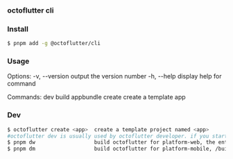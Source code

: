 ### octoflutter cli

### Install

```bash
$ pnpm add -g @octoflutter/cli
```

### Usage

Options:
  -v, --version  output the version number
  -h, --help     display help for command

Commands:
  dev            build appbundle
  create <app>   create a template app

### Dev

```bash
$ octoflutter create <app>  create a template project named <app>
#octoflutter dev is usually used by octoflutter developer. if you start from template project, use pnpm dw or pnpm dm
$ pnpm dw                   build octoflutter for platform-web, the entrypoint "localhost:54321"
$ pnpm dm                   build octoflutter for platform-mobile, /build/output/app.zip
```
